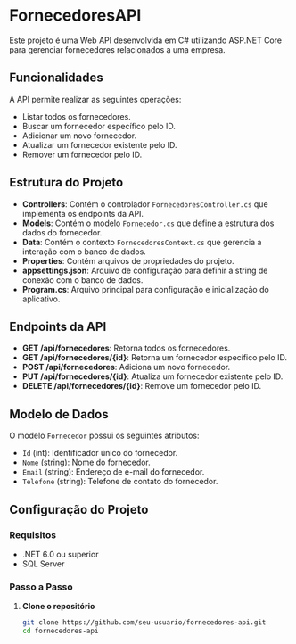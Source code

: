 # FornecedoresAPI

Este projeto é uma Web API desenvolvida em C# utilizando ASP.NET Core para gerenciar fornecedores relacionados a uma empresa.

## Funcionalidades

A API permite realizar as seguintes operações:
- Listar todos os fornecedores.
- Buscar um fornecedor específico pelo ID.
- Adicionar um novo fornecedor.
- Atualizar um fornecedor existente pelo ID.
- Remover um fornecedor pelo ID.

## Estrutura do Projeto

- **Controllers**: Contém o controlador `FornecedoresController.cs` que implementa os endpoints da API.
- **Models**: Contém o modelo `Fornecedor.cs` que define a estrutura dos dados do fornecedor.
- **Data**: Contém o contexto `FornecedoresContext.cs` que gerencia a interação com o banco de dados.
- **Properties**: Contém arquivos de propriedades do projeto.
- **appsettings.json**: Arquivo de configuração para definir a string de conexão com o banco de dados.
- **Program.cs**: Arquivo principal para configuração e inicialização do aplicativo.

## Endpoints da API

- **GET /api/fornecedores**: Retorna todos os fornecedores.
- **GET /api/fornecedores/{id}**: Retorna um fornecedor específico pelo ID.
- **POST /api/fornecedores**: Adiciona um novo fornecedor.
- **PUT /api/fornecedores/{id}**: Atualiza um fornecedor existente pelo ID.
- **DELETE /api/fornecedores/{id}**: Remove um fornecedor pelo ID.

## Modelo de Dados

O modelo `Fornecedor` possui os seguintes atributos:
- `Id` (int): Identificador único do fornecedor.
- `Nome` (string): Nome do fornecedor.
- `Email` (string): Endereço de e-mail do fornecedor.
- `Telefone` (string): Telefone de contato do fornecedor.

## Configuração do Projeto

### Requisitos

- .NET 6.0 ou superior
- SQL Server

### Passo a Passo

1. **Clone o repositório**
   ```sh
   git clone https://github.com/seu-usuario/fornecedores-api.git
   cd fornecedores-api
